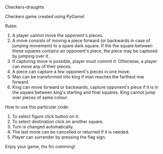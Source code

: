 Checkers-draughts

Checkers game created using PyGame!

Rules:
1. A player cannot move the opponent's pieces.
2. A move consists of moving a piece forward (or backwards in case of jumping movement) to a spare dark square. If the the square between these squares contains an opponent's piece, the piece may be captured by jumping over it.
3. If capturing move is possible, player must commit it. Otherwise, a player can move any of their pieces.
4. A piece can capture a few opponent's pieces in one move.
5. Man can be transformed into king if man reaches the farthest row forward.
6. King can move forward or backwards, capture opponent's piece if it is in the square between king's starting and final squares. King cannot jump over pieces of same colour.

How to use this particular code:
1. To select figure click button on it.
2. To select destination click on another square.
3. Turn is changed automatically.
4. The last move can be cancelled or returned if it is needed.
5. Player can surrender by pressing the flag sign.

Enjoy your game, thx for comming!

